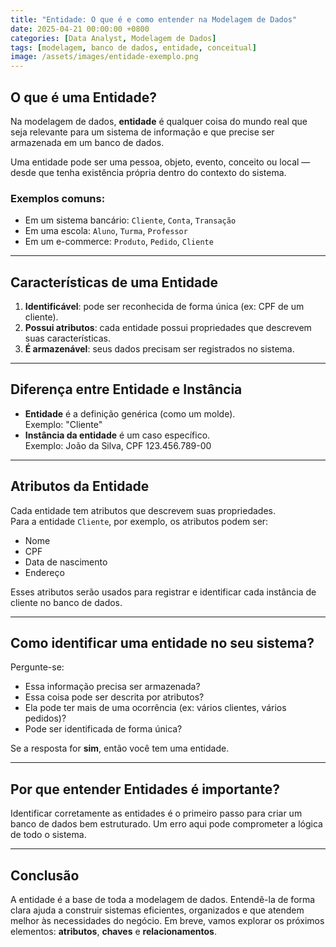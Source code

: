 ```yaml
---
title: "Entidade: O que é e como entender na Modelagem de Dados"
date: 2025-04-21 00:00:00 +0800
categories: [Data Analyst, Modelagem de Dados]
tags: [modelagem, banco de dados, entidade, conceitual]
image: /assets/images/entidade-exemplo.png
---
```


## O que é uma Entidade?

Na modelagem de dados, **entidade** é qualquer coisa do mundo real que seja relevante para um sistema de informação e que precise ser armazenada em um banco de dados.

Uma entidade pode ser uma pessoa, objeto, evento, conceito ou local — desde que tenha existência própria dentro do contexto do sistema.

### Exemplos comuns:
- Em um sistema bancário: `Cliente`, `Conta`, `Transação`
- Em uma escola: `Aluno`, `Turma`, `Professor`
- Em um e-commerce: `Produto`, `Pedido`, `Cliente`

---

## Características de uma Entidade

1. **Identificável**: pode ser reconhecida de forma única (ex: CPF de um cliente).
2. **Possui atributos**: cada entidade possui propriedades que descrevem suas características.
3. **É armazenável**: seus dados precisam ser registrados no sistema.

---

## Diferença entre Entidade e Instância

- **Entidade** é a definição genérica (como um molde).  
  Exemplo: "Cliente"
- **Instância da entidade** é um caso específico.  
  Exemplo: João da Silva, CPF 123.456.789-00

---

## Atributos da Entidade

Cada entidade tem atributos que descrevem suas propriedades.  
Para a entidade `Cliente`, por exemplo, os atributos podem ser:

- Nome
- CPF
- Data de nascimento
- Endereço

Esses atributos serão usados para registrar e identificar cada instância de cliente no banco de dados.

---

## Como identificar uma entidade no seu sistema?

Pergunte-se:
- Essa informação precisa ser armazenada?
- Essa coisa pode ser descrita por atributos?
- Ela pode ter mais de uma ocorrência (ex: vários clientes, vários pedidos)?
- Pode ser identificada de forma única?

Se a resposta for **sim**, então você tem uma entidade.

---

## Por que entender Entidades é importante?

Identificar corretamente as entidades é o primeiro passo para criar um banco de dados bem estruturado. Um erro aqui pode comprometer a lógica de todo o sistema.

---

## Conclusão

A entidade é a base de toda a modelagem de dados. Entendê-la de forma clara ajuda a construir sistemas eficientes, organizados e que atendem melhor às necessidades do negócio. Em breve, vamos explorar os próximos elementos: **atributos**, **chaves** e **relacionamentos**.

